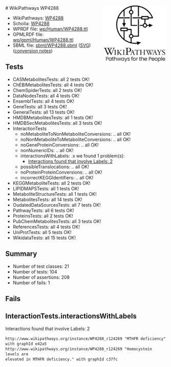 <img style="float: right; width: 200px" src="../logo.png" />
# WikiPathways WP4288

* WikiPathways: [WP4288](https://identifiers.org/wikipathways:WP4288)
* Scholia: [WP4288](https://scholia.toolforge.org/wikipathways/WP4288)
* WPRDF file: [wp/Human/WP4288.ttl](../wp/Human/WP4288.ttl)
* GPMLRDF file: [wp/gpml/Human/WP4288.ttl](../wp/gpml/Human/WP4288.ttl)
* SBML file: [sbml/WP4288.sbml](../sbml/WP4288.sbml) ([SVG](../sbml/WP4288.svg)) ([conversion notes](../sbml/WP4288.txt))

## Tests
* CASMetabolitesTests: all 2 tests OK!
* ChEBIMetabolitesTests: all 4 tests OK!
* ChemSpiderTests: all 2 tests OK!
* DataNodesTests: all 4 tests OK!
* EnsemblTests: all 4 tests OK!
* GeneTests: all 3 tests OK!
* GeneralTests: all 13 tests OK!
* HMDBMetabolitesTests: all 1 tests OK!
* HMDBSecMetabolitesTests: all 3 tests OK!
* InteractionTests
    * noMetaboliteToNonMetaboliteConversions: .. all OK!
    * noNonMetaboliteToMetaboliteConversions: .. all OK!
    * noGeneProteinConversions: .. all OK!
    * nonNumericIDs: .. all OK!
    * interactionsWithLabels: .x we found 1 problem(s):
        * [Interactions found that involve Labels: 2](#630d2679)
    * possibleTranslocations: .. all OK!
    * noProteinProteinConversions: .. all OK!
    * incorrectKEGGIdentifiers: .. all OK!
* KEGGMetaboliteTests: all 2 tests OK!
* LIPIDMAPSTests: all 1 tests OK!
* MetaboliteStructureTests: all 1 tests OK!
* MetabolitesTests: all 14 tests OK!
* OudatedDataSourcesTests: all 7 tests OK!
* PathwayTests: all 6 tests OK!
* ProteinsTests: all 2 tests OK!
* PubChemMetabolitesTests: all 3 tests OK!
* ReferencesTests: all 4 tests OK!
* UniProtTests: all 5 tests OK!
* WikidataTests: all 15 tests OK!


## Summary

* Number of test classes: 21
* Number of tests: 104
* Number of assertions: 208
* Number of fails: 1

## Fails

<a name="630d2679" />

## InteractionTests.interactionsWithLabels

Interactions found that involve Labels: 2
```
http://www.wikipathways.org/instance/WP4288_r124269 "MTHFR deficiency" with graphId e42a5
http://www.wikipathways.org/instance/WP4288_r124269 "Homocystein levels are
elevated in MTHFR deficiency." with graphId c37fc
```

